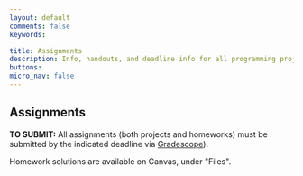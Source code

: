 ```yaml
---
layout: default
comments: false
keywords:

title: Assignments
description: Info, handouts, and deadline info for all programming projects and homeworks in the course.
buttons:
micro_nav: false
---
```


## Assignments

**TO SUBMIT:** All assignments (both projects and homeworks) must be submitted by the indicated deadline via [Gradescope](https://www.gradescope.com/courses/1099007)).

Homework solutions are available on Canvas, under "Files".

<div id="myskedj"></div>

<link href="https://unpkg.com/skedj@4.1.0/build/bootstrap-table.css" rel="stylesheet">
<script type="text/javascript" src="../assets/js/skedj.js"></script>
<script type="text/javascript">
var url = "https://heather-cors.herokuapp.com/https://docs.google.com/spreadsheets/d/e/2PACX-1vTxUwDBefwrE6YV8d3tsncl70d9qZqwChwDdN9UeDs8HDhbQzWvtXqZ5v913wq8MQ/pub?gid=118115803&single=true&output=csv";

Skedj(url, "myskedj", {});
</script>
